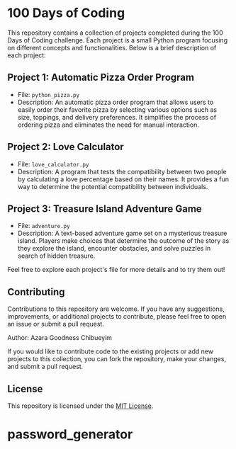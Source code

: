 # 100 Days of Coding

This repository contains a collection of projects completed during the 100 Days of Coding challenge. Each project is a small Python program focusing on different concepts and functionalities. Below is a brief description of each project:

## Project 1: Automatic Pizza Order Program

- File: `python_pizza.py`
- Description: An automatic pizza order program that allows users to easily order their favorite pizza by selecting various options such as size, toppings, and delivery preferences. It simplifies the process of ordering pizza and eliminates the need for manual interaction.

## Project 2: Love Calculator

- File: `love_calculator.py`
- Description: A program that tests the compatibility between two people by calculating a love percentage based on their names. It provides a fun way to determine the potential compatibility between individuals.

## Project 3: Treasure Island Adventure Game

- File: `adventure.py`
- Description: A text-based adventure game set on a mysterious treasure island. Players make choices that determine the outcome of the story as they explore the island, encounter obstacles, and solve puzzles in search of hidden treasure.

Feel free to explore each project's file for more details and to try them out!

## Contributing

Contributions to this repository are welcome. If you have any suggestions, improvements, or additional projects to contribute, please feel free to open an issue or submit a pull request.

Author: Azara Goodness Chibueyim

If you would like to contribute code to the existing projects or add new projects to this collection, you can fork the repository, make your changes, and submit a pull request.

## License

This repository is licensed under the [MIT License](LICENSE).
# password_generator
